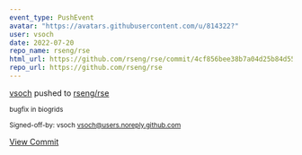 ```yaml
---
event_type: PushEvent
avatar: "https://avatars.githubusercontent.com/u/814322?"
user: vsoch
date: 2022-07-20
repo_name: rseng/rse
html_url: https://github.com/rseng/rse/commit/4cf856bee38b7a04d25b84d555d3674566f54254
repo_url: https://github.com/rseng/rse
---
```


<a href='https://github.com/vsoch' target='_blank'>vsoch</a> pushed to <a href='https://github.com/rseng/rse' target='_blank'>rseng/rse</a>

<small>bugfix in biogrids

Signed-off-by: vsoch <vsoch@users.noreply.github.com></small>

<a href='https://github.com/rseng/rse/commit/4cf856bee38b7a04d25b84d555d3674566f54254' target='_blank'>View Commit</a>